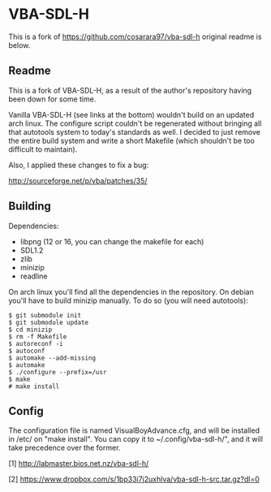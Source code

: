 VBA-SDL-H
=========

This is a fork of https://github.com/cosarara97/vba-sdl-h original readme is below.

Readme
------

This is a fork of VBA-SDL-H, as a result of the author's repository having
been down for some time.

Vanilla VBA-SDL-H (see links at the bottom) wouldn't build on an updated arch
linux. The configure script couldn't be regenerated without bringing all that
autotools system to today's standards as well. I decided to just remove
the entire build system and write a short Makefile (which shouldn't be
too difficult to maintain).

Also, I applied these changes to fix a bug:

http://sourceforge.net/p/vba/patches/35/


Building
--------

Dependencies:

* libpng (12 or 16, you can change the makefile for each)
* SDL1.2
* zlib
* minizip
* readline

On arch linux you'll find all the dependencies in the repository.
On debian you'll have to build minizip manually. To do so (you will need
autotools):

    $ git submodule init
    $ git submodule update
    $ cd minizip
    $ rm -f Makefile
    $ autoreconf -i
    $ autoconf
    $ automake --add-missing
    $ automake
    $ ./configure --prefix=/usr
    $ make
    # make install

Config
------

The configuration file is named VisualBoyAdvance.cfg, and will be installed
in /etc/ on "make install". You can copy it to ~/.config/vba-sdl-h/", and
it will take precedence over the former.

[1] http://labmaster.bios.net.nz/vba-sdl-h/

[2] https://www.dropbox.com/s/1bp33i7j2uxhlva/vba-sdl-h-src.tar.gz?dl=0
